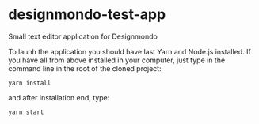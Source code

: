 # designmondo-test-app
Small text editor application for Designmondo 

To launh the application you should have last Yarn and Node.js installed.
If you have all from above installed in your computer, just type in the command line in the root of the cloned project:

```
yarn install
```

and after installation end, type:

```
yarn start
```
